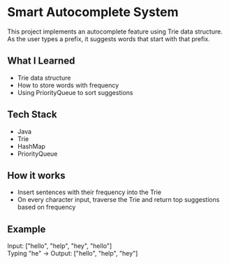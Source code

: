 # Smart Autocomplete System

This project implements an autocomplete feature using Trie data structure. As the user types a prefix, it suggests words that start with that prefix.

## What I Learned
- Trie data structure
- How to store words with frequency
- Using PriorityQueue to sort suggestions

## Tech Stack
- Java
- Trie
- HashMap
- PriorityQueue

## How it works
- Insert sentences with their frequency into the Trie
- On every character input, traverse the Trie and return top suggestions based on frequency

## Example
Input: ["hello", "help", "hey", "hello"]  
Typing "he" → Output: ["hello", "help", "hey"]
